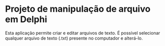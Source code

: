 # Projeto de manipulação de arquivo em Delphi

Esta aplicação permite criar e editar arquivos de texto. É possível selecionar qualquer arquivo de texto (.txt) presente no computador e alterá-lo.
